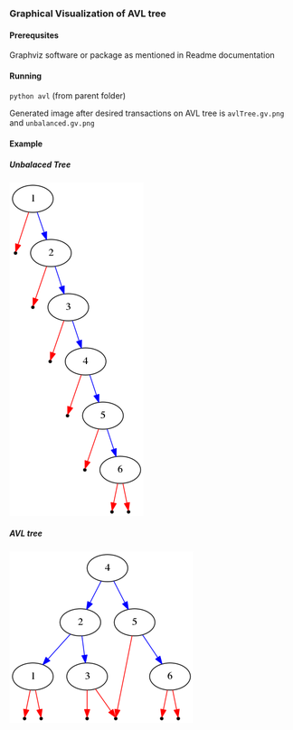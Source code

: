 ### Graphical Visualization of AVL tree

#### Prerequsites
Graphviz software or package as mentioned in Readme documentation

#### Running

`python avl`
(from parent folder)

Generated image after desired transactions on AVL tree is `avlTree.gv.png` and `unbalanced.gv.png`

#### Example
##### Unbalaced Tree
![Example](unbalanced.gv.png?raw=True)
##### AVL tree
![Example](avlTree.gv.png?raw=True)
